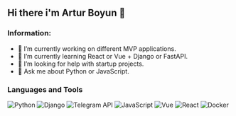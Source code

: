 ## Hi there i'm Artur Boyun 👋

### Information:
- 🔭 I’m currently working on different MVP applications.
- 🌱 I’m currently learning React or Vue + Django or FastAPI.
- 🤔 I’m looking for help with startup projects.
- 💬 Ask me about Python or JavaScript.

### Languages and Tools
![Python](https://img.shields.io/badge/Python-090909?style=for-the-badge&logo=python)
![Django](https://img.shields.io/badge/Django-090909?style=for-the-badge&logo=django&logoColor=brightgreen)
![Telegram API](https://img.shields.io/badge/Telegram%20API-090909?style=for-the-badge&logo=telegram)
![JavaScript](https://img.shields.io/badge/JavaScript-090909?style=for-the-badge&logo=JavaScript)
![Vue](https://img.shields.io/badge/Vue-090909?style=for-the-badge&logo=vue.js)
![React](https://img.shields.io/badge/React-090909?style=for-the-badge&logo=react)
![Docker](https://img.shields.io/badge/Docker-090909?style=for-the-badge&logo=docker)
